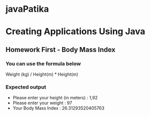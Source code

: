 # javaPatika
# Creating Applications Using Java

## Homework First - Body Mass Index

### You can use the formula below

Weight (kg) / Height(m) * Height(m)

### Expected output

- Please enter your height (in meters) : 1,92 
- Please enter your weight : 97
- Your Body Mass Index : 26.31293520405763
